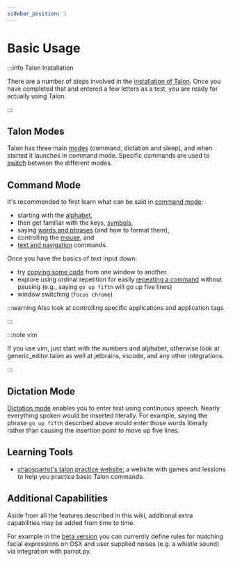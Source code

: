 ```yaml
---
sidebar_position: 1
---
```


# Basic Usage

:::info Talon Installation

There are a number of steps involved in the [installation of Talon](/docs/Resource%20Hub/Talon%20Installation/installation_guide.md).
Once you have completed that and entered a few letters as a test, you are ready for actually using Talon.

:::

## Talon Modes

Talon has three main [modes](./talon-modes.md) (command, dictation and sleep), and when started it launches in command mode.
Specific commands are used to [switch](./talon-modes.md#mode-switching) between the different modes.

## Command Mode

It's recommended to first learn what can be said in [command mode](./Command%20Mode/command_mode.md):

- starting with the [alphabet](/docs/Basic%20Usage/Command%20Mode/single-characters.md),
- then get familiar with the keys, [symbols](/docs/Basic%20Usage/Command%20Mode/single-characters.md#symbols),
- saying [words and phrases](./Command%20Mode/words-and-phrases.md) (and how to format them),
- controlling the [mouse](./Command%20Mode/pc-control.md#mouse-commands), and
- [text and navigation](/docs/Basic%20Usage/Command%20Mode/text-and-navigation.md) commands.

Once you have the basics of text input down:
- try [copying some code](./writing-code/) from one window to another.
- explore using ordinal repetition for easily [repeating a command](./Command%20Mode/command_mode.md#chaining-and-repeating-commands) without pausing (e.g., saying `go up fifth` will go up five lines)
- window switching (`focus chrome`)


:::warning Also look at controlling specific applications and application tags

:::

:::note vim

If you use vim, just start with the numbers and alphabet, otherwise look at generic_editor.talon as well at jetbrains, vscode, and any other integrations.

:::

## Dictation Mode

[Dictation mode](./dictation_mode.md) enables you to enter text using continuous speech.
Nearly everything spoken would be inserted literally. For example, saying the phrase `go up fifth` described above would enter those words literally rather than
causing the insertion point to move up five lines.

## Learning Tools

- [chaosparrot's talon practice website:](https://chaosparrot.github.io/talon_practice) a website with games and lessions to help you practice basic Talon commands.

## Additional Capabilities

Aside from all the features described in this wiki, additional extra capabilities may be added from time to time. 

For example in the [beta version](/docs/Resource%20Hub/beta_talon.md) you can currently define rules for matching facial expressions on OSX and user supplied noises (e.g. a whistle sound) via integration with parrot.py.

